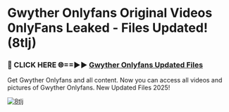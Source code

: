 # Gwyther Onlyfans Original Videos 0nlyFans Leaked - Files Updated! (8tlj)

<h3>🔴 CLICK HERE 🌐==►► <a href="https://tinyurl.com/ehrbuxhb" rel="nofollow">Gwyther Onlyfans Updated Files</a></h3>

Get Gwyther Onlyfans and all content. Now you can access all videos and pictures of Gwyther Onlyfans. New Updated Files 2025!

[![8tlj](https://i.imgur.com/lVYEuWS.gif)](https://tinyurl.com/ehrbuxhb)
